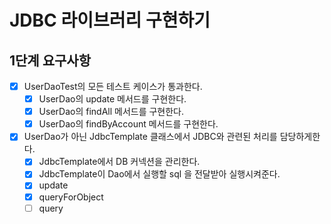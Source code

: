 # JDBC 라이브러리 구현하기

## 1단계 요구사항 
- [x] UserDaoTest의 모든 테스트 케이스가 통과한다.
  - [x] UserDao의 update 메서드를 구현한다.
  - [x] UserDao의 findAll 메서드를 구현한다.
  - [x] UserDao의 findByAccount 메서드를 구현한다.
- [x] UserDao가 아닌 JdbcTemplate 클래스에서 JDBC와 관련된 처리를 담당하게한다.
  - [x] JdbcTemplate에서 DB 커넥션을 관리한다.
  - [x] JdbcTemplate이 Dao에서 실행할 sql 을 전달받아 실행시켜준다.
  - [x] update
  - [x] queryForObject
  - [ ] query 
